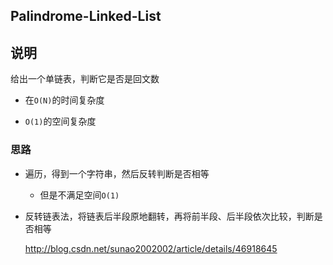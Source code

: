 ## Palindrome-Linked-List

## 说明
给出一个单链表，判断它是否是回文数

- 在`O(N)`的时间复杂度

- `O(1)`的空间复杂度

### 思路

- 遍历，得到一个字符串，然后反转判断是否相等

    - 但是不满足空间`O(1)`
   
- 反转链表法，将链表后半段原地翻转，再将前半段、后半段依次比较，判断是否相等

    http://blog.csdn.net/sunao2002002/article/details/46918645